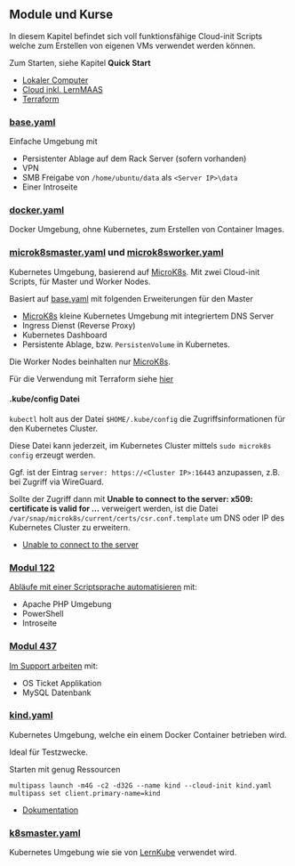 Module und Kurse
----------------

In diesem Kapitel befindet sich voll funktionsfähige Cloud-init Scripts welche zum Erstellen von eigenen VMs verwendet werden können.

Zum Starten, siehe Kapitel **Quick Start**
* [Lokaler Computer](../intro/)
* [Cloud inkl. LernMAAS](../intro/Cloud.md)
* [Terraform](../terraform/)
 
### [base.yaml](base.yaml)

Einfache Umgebung mit 
* Persistenter Ablage auf dem Rack Server (sofern vorhanden)
* VPN
* SMB Freigabe von `/home/ubuntu/data` als `<Server IP>\data`
* Einer Introseite

### [docker.yaml](docker.yaml)

Docker Umgebung, ohne Kubernetes, zum Erstellen von Container Images.

### [microk8smaster.yaml](microk8smaster.yaml) und [microk8sworker.yaml](microk8sworker.yaml)

Kubernetes Umgebung, basierend auf [MicroK8s](https://microk8s.io/). Mit zwei Cloud-init Scripts, für Master und Worker Nodes.

Basiert auf [base.yaml](base.yaml) mit folgenden Erweiterungen für den Master
* [MicroK8s](https://microk8s.io/) kleine Kubernetes Umgebung mit integriertem DNS Server
* Ingress Dienst (Reverse Proxy)
* Kubernetes Dashboard
* Persistente Ablage, bzw. `PersistenVolume` in Kubernetes.

Die Worker Nodes beinhalten nur [MicroK8s](https://microk8s.io/).

Für die Verwendung mit Terraform siehe [hier](../terraform#kubernetes)

#### .kube/config Datei

`kubectl` holt aus der Datei `$HOME/.kube/config` die Zugriffsinformationen für den Kubernetes Cluster.

Diese Datei kann jederzeit, im Kubernetes Cluster mittels `sudo microk8s config` erzeugt werden.

Ggf. ist der Eintrag `server: https://<Cluster IP>:16443` anzupassen, z.B. bei Zugriff via WireGuard.

Sollte der Zugriff dann mit **Unable to connect to the server: x509: certificate is valid for ...** verweigert werden, ist die Datei `/var/snap/microk8s/current/certs/csr.conf.template` um DNS oder IP des Kubernetes Cluster zu erweitern.

* [Unable to connect to the server](https://stackoverflow.com/questions/63451290/microk8s-devops-unable-to-connect-to-the-server-x509-certificate-is-valid-f)

### [Modul 122](https://github.com/tbz-it/M122/blob/master/cloud-init.yaml)

[Abläufe mit einer Scriptsprache automatisieren](https://www.modulbaukasten.ch/module/122/3/de-DE?title=Abl%C3%A4ufe-mit-einer-Scriptsprache-automatisieren) mit:
* Apache PHP Umgebung
* PowerShell
* Introseite

### [Modul 437](https://github.com/tbz-it/M437/blob/master/cloud-init.yaml) 

[Im Support arbeiten](https://www.modulbaukasten.ch/module/437/1/de-DE?title=Im-Support-arbeiten) mit:
* OS Ticket Applikation
* MySQL Datenbank

### [kind.yaml](kind.yaml)

Kubernetes Umgebung, welche ein einem Docker Container betrieben wird.

Ideal für Testzwecke.

Starten mit genug Ressourcen

    multipass launch -m4G -c2 -d32G --name kind --cloud-init kind.yaml
    multipass set client.primary-name=kind

* [Dokumentation](https://kind.sigs.k8s.io/)

### [k8smaster.yaml](k8smaster.yaml)

Kubernetes Umgebung wie sie von [LernKube](https://github.com/mc-b/lernkube) verwendet wird.


